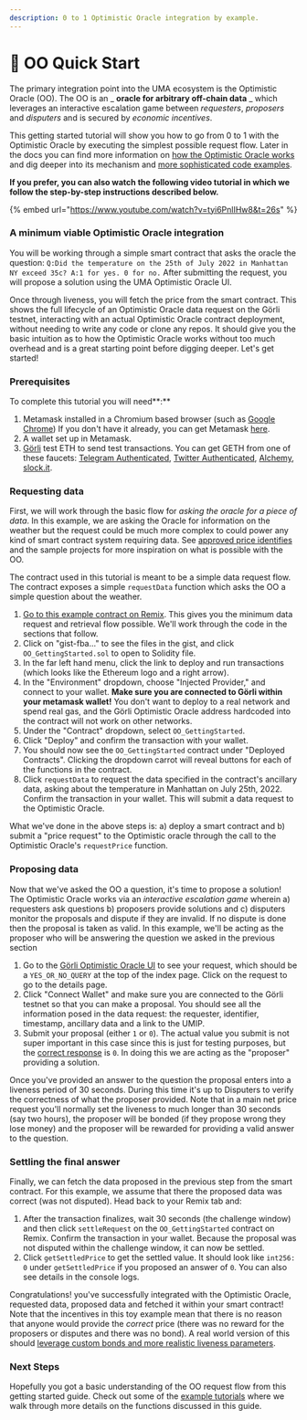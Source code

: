 ```yaml
---
description: 0 to 1 Optimistic Oracle integration by example.
---
```


# 🚀 OO Quick Start

The primary integration point into the UMA ecosystem is the Optimistic Oracle (OO). The OO is an _ **oracle for arbitrary off-chain data** _ which leverages an interactive escalation game between _requesters_, _proposers_ and _disputers_ and is secured by _economic incentives_.

This getting started tutorial will show you how to go from 0 to 1 with the Optimistic Oracle by executing the simplest possible request flow. Later in the docs you can find more information on [how the Optimistic Oracle works](../../protocol-overview/how-does-umas-oracle-work.md#optimistic-oracle) and dig deeper into its mechanism and [more sophisticated code examples](in-depth-tutorial-event-based-prediction-market.md).&#x20;

**If you prefer, you can also watch the following video tutorial in which we follow the step-by-step instructions described below.**

{% embed url="https://www.youtube.com/watch?v=tyi6PnlIHw8&t=26s" %}

### **A minimum viable Optimistic Oracle integration**

You will be working through a simple smart contract that asks the oracle the question: `Q:Did the temperature on the 25th of July 2022 in Manhattan NY exceed 35c? A:1 for yes. 0 for no.`  After submitting the request, you will propose a solution using the UMA Optimistic Oracle UI.

Once through liveness, you will fetch the price from the smart contract. This shows the full lifecycle of an Optimistic Oracle data request on the Görli testnet, interacting with an actual Optimistic Oracle contract deployment, without needing to write any code or clone any repos. It should give you the basic intuition as to how the Optimistic Oracle works without too much overhead and is a great starting point before digging deeper.  Let's get started!

### **Prerequisites**

To complete this tutorial you will need**:**

1. Metamask installed in a Chromium based browser (such as [Google Chrome](https://www.google.com/chrome/)) If you don't have it already, you can get Metamask [here](https://metamask.io/).
2. A wallet set up in Metamask.
3. [Görli](https://goerli.net/) test ETH to send test transactions. You can get GETH from one of these faucets: [Telegram Authenticated](https://goerli-faucet.com/), [Twitter Authenticated](https://goerli-faucet.mudit.blog/), [Alchemy](https://goerlifaucet.com/), [slock.it](https://goerli-faucet.slock.it/).

### Requesting data

First, we will work through the basic flow for _asking the oracle for a piece of data_. In this example, we are asking the Oracle for information on the weather but the request could be much more complex to could power any kind of smart contract system requiring data. See [approved price identifies](../../resources/approved-price-identifiers.md) and the sample projects for more inspiration on what is possible with the OO.

The contract used in this tutorial is meant to be a simple data request flow. The contract exposes a simple `requestData` function which asks the OO a simple question about the weather.

1. [Go to this example contract on Remix](https://remix.ethereum.org/#version=soljson-v0.8.16+commit.07a7930e.js\&optimize=false\&runs=200\&gist=fba5d2812d940759f4f7585741b529a4). This gives you the minimum data request and retrieval flow possible. We'll work through the code in the sections that follow.
2. Click on "gist-fba..." to see the files in the gist, and click `OO_GettingStarted.sol` to open to Solidity file.
3. In the far left hand menu, click the link to deploy and run transactions (which looks like the Ethereum logo and a right arrow).
4. In the "Environment" dropdown, choose "Injected Provider," and connect to your wallet. **Make sure you are connected to Görli within your metamask wallet!** You don't want to deploy to a real network and spend real gas, and the Görli Optimistic Oracle address hardcoded into the contract will not work on other networks.
5. Under the "Contract" dropdown, select `OO_GettingStarted`.
6. Click "Deploy" and confirm the transaction with your wallet.
7. You should now see the `OO_GettingStarted` contract under "Deployed Contracts". Clicking the dropdown carrot will reveal buttons for each of the functions in the contract.
8. Click `requestData` to request the data specified in the contract's ancillary data, asking about the temperature in Manhattan on July 25th, 2022. Confirm the transaction in your wallet. This will submit a data request to the Optimistic Oracle.

What we've done in the above steps is: a) deploy a smart contract and b) submit a "price request" to the Optimistic oracle through the call to the Optimistic Oracle's `requestPrice` function.

### Proposing data

Now that we've asked the OO a question, it's time to propose a solution! The Optimistic Oracle works via an _interactive escalation game_ wherein a) requesters ask questions b) proposers provide solutions and c) disputers monitor the proposals and dispute if they are invalid. If no dispute is done then the proposal is taken as valid. In this example, we'll be acting as the proposer who will be answering the question we asked in the previous section

1. Go to the [Görli Optimistic Oracle UI](https://testnet.oracle.umaproject.org/) to see your request, which should be a `YES_OR_NO_QUERY` at the top of the index page. Click on the request to go to the details page.
2. Click "Connect Wallet" and make sure you are connected to the Görli testnet so that you can make a proposal. You should see all the information posed in the data request: the requester, identifier, timestamp, ancillary data and a link to the UMIP.
3. Submit your proposal (either `1` or `0`). The actual value you submit is not super important in this case since this is just for testing purposes, but the [correct response](https://www.wunderground.com/history/daily/us/ny/williston-park/KJFK/date/2022-7-25) is `0`. In doing this we are acting as the "proposer" providing a solution.

Once you've provided an answer to the question the proposal enters into a liveness period of 30 seconds. During this time it's up to Disputers to verify the correctness of what the proposer provided.  Note that in a main net price request you'll normally set the liveness to much longer than 30 seconds (say two hours), the proposer will be bonded (if they propose wrong they lose money) and the proposer will be rewarded for providing a valid answer to the question.

### Settling the final answer

Finally, we can fetch the data proposed in the previous step from the smart contract. For this example, we assume that there the proposed data was correct (was not disputed). Head back to your Remix tab and:

1. After the transaction finalizes, wait 30 seconds (the challenge window) and then click `settleRequest` on the `OO_GettingStarted` contract on Remix. Confirm the transaction in your wallet. Because the proposal was not disputed within the challenge window, it can now be settled.
2. Click `getSettledPrice` to get the settled value. It should look like `int256: 0` under `getSettledPrice` if you proposed an answer of `0`. You can also see details in the console logs.

Congratulations! you've successfully integrated with the Optimistic Oracle, requested data, proposed data and fetched it within your smart contract! Note that the incentives in this toy example mean that there is no reason that anyone would provide the _correct_ price (there was no reward for the proposers or disputes and there was no bond). A real world version of this should [leverage custom bonds and more realistic liveness parameters](../setting-custom-bond-and-liveness-parameters.md).

### Next Steps

Hopefully you got a basic understanding of the OO request flow from this getting started guide.  Check out some of the [example tutorials](solidity-examples.md) where we walk through more details on the functions discussed in this guide.
